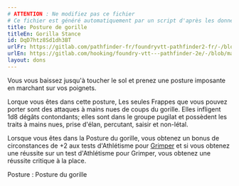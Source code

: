 ```yaml
---
# ATTENTION : Ne modifiez pas ce fichier
# Ce fichier est généré automatiquement par un script d'après les données du module Foundry VTT officiel et de sa traduction
title: Posture de gorille
titleEn: Gorilla Stance
id: DqD7htz8Sd1dh3BT
urlFr: https://gitlab.com/pathfinder-fr/foundryvtt-pathfinder2-fr/-/blob/master/data/feats/DqD7htz8Sd1dh3BT.htm
urlEn: https://gitlab.com/hooking/foundry-vtt---pathfinder-2e/-/blob/master/packs/data/feats.db/gorilla-stance.json
layout: dons
---
```

Vous vous baissez jusqu'à toucher le sol et prenez une posture imposante en marchant sur vos poignets.

Lorque vous êtes dans cette posture, Les seules Frappes que vous pouvez porter sont des attaques à mains nues de coups du gorille. Elles infligent <a class="inline-roll roll" data-mode="roll" data-flavor="contondants" data-formula="1d8" title="contondants"><i class="fas fa-dice-d20"></i>1d8</a> dégâts contondants; elles sont dans le groupe pugilat et possèdent les traits à mains nues, prise d'élan, percutant, saisir et non-létal.

Lorsque vous êtes dans la Posture du gorille, vous obtenez un bonus de circonstances de +2 aux tests d'Athlétisme pour [Grimper](../actions/escalader.html) et si vous obtenez une réussite sur un test d'Athlétisme pour Grimper, vous obtenez une réussite critique à la place.

Posture : Posture du gorille
